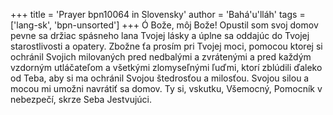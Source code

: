 +++
title = 'Prayer bpn10064 in Slovensky'
author = 'Bahá'u'lláh'
tags = ['lang-sk', 'bpn-unsorted']
+++
Ó Bože, môj Bože! Opustil som svoj domov pevne sa držiac spásneho lana Tvojej lásky a úplne sa oddajúc do Tvojej starostlivosti a opatery. Zbožne ťa prosím pri Tvojej moci, pomocou ktorej si ochránil Svojich milovaných pred nedbalými a zvrátenými a pred každým vzdorným utláčateľom a všetkými zlomyseľnými ľuďmi, ktorí zblúdili ďaleko od Teba, aby si ma ochránil Svojou štedrosťou a milosťou. Svojou silou a mocou mi umožni navrátiť sa domov. Ty si, vskutku, Všemocný, Pomocník v nebezpečí, skrze Seba Jestvujúci.
